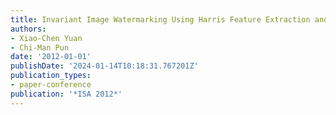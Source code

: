 ```yaml
---
title: Invariant Image Watermarking Using Harris Feature Extraction and Zernike Moments
authors:
- Xiao-Chen Yuan
- Chi-Man Pun
date: '2012-01-01'
publishDate: '2024-01-14T10:18:31.767201Z'
publication_types:
- paper-conference
publication: '*ISA 2012*'
---
```

